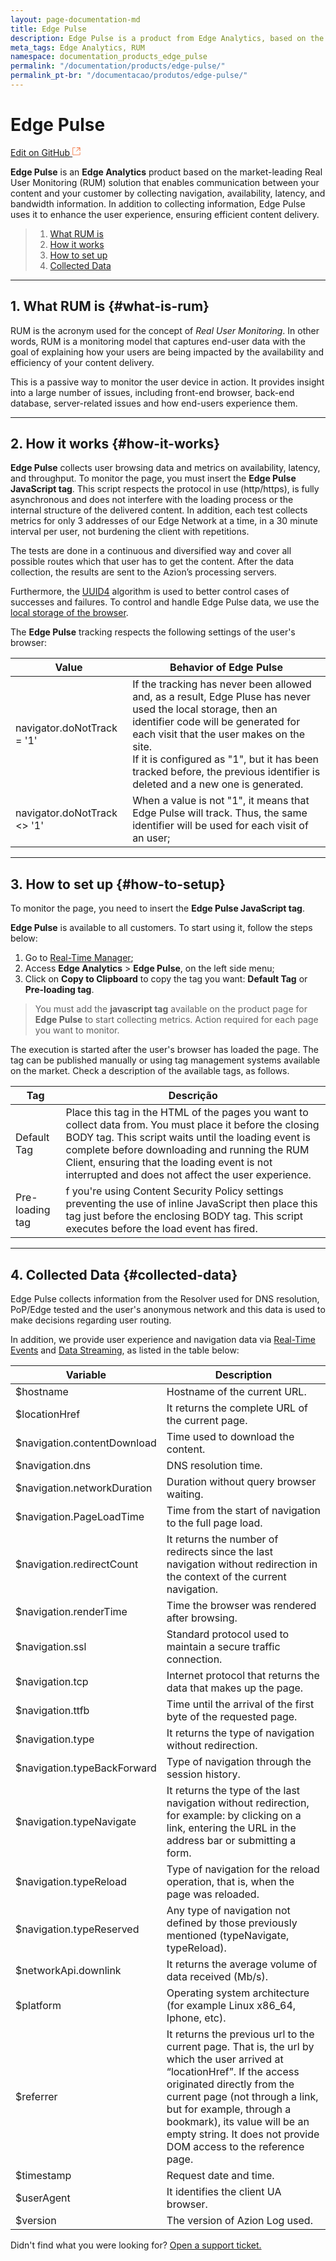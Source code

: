 ```yaml
---
layout: page-documentation-md
title: Edge Pulse
description: Edge Pulse is a product from Edge Analytics, based on the RUM market solution.
meta_tags: Edge Analytics, RUM
namespace: documentation_products_edge_pulse
permalink: "/documentation/products/edge-pulse/"
permalink_pt-br: "/documentacao/produtos/edge-pulse/"
---
```

# Edge **Pulse**

[Edit on GitHub <svg width="14" height="14" xmlns="http://www.w3.org/2000/svg"><g fill="none" stroke="#F3652B"><path d="M4.81.71H.672v11.43H12.1V8.001" stroke-width=".8"/><path d="M6.87.786h5.155V5.94M6.31 6.5L12.026.786"/></g></svg>](https://github.com/aziontech/docs_en/edit/master/products/edge-pulse/2021-01-14-index.md)

**Edge Pulse** is an **Edge Analytics** product based on the market-leading Real User Monitoring (RUM) solution that enables communication between your content and your customer by collecting navigation, availability, latency, and bandwidth information. In addition to collecting information, Edge Pulse uses it to enhance the user experience, ensuring efficient content delivery.

> 1. [What RUM is](#what-is-rum)
> 2. [How it works](#how-it-works)
> 3. [How to set up](#how-to-setup)
> 4. [Collected Data](#collected-data)

---

## 1. What RUM is {#what-is-rum}

RUM is the acronym used for the concept of *Real User Monitoring*. In other words, RUM is a monitoring model that captures end-user data with the goal of explaining how your users are being impacted by the availability and efficiency of your content delivery.

This is a passive way to monitor the user device in action. It provides insight into a large number of issues, including front-end browser, back-end database, server-related issues and how end-users experience them. 

---

## 2. How it works {#how-it-works}

**Edge Pulse** collects user browsing data and metrics on availability, latency, and throughput. To monitor the page, you must insert the **Edge Pulse JavaScript tag**. This script respects the protocol in use (http/https), is fully asynchronous and does not interfere with the loading process or the internal structure of the delivered content. In addition, each test collects metrics for only 3 addresses of our Edge Network at a time, in a 30 minute interval per user, not burdening the client with repetitions.

The tests are done in a continuous and diversified way and cover all possible routes which that user has to get the content. After the data collection, the results are sent to the Azion’s processing servers.

Furthermore, the [UUID4](https://en.wikipedia.org/wiki/Universally_unique_identifier) algorithm is used to better control cases of successes and failures. To control and handle Edge Pulse data, we use the [local storage of the browser](https://developer.mozilla.org/pt-BR/docs/Web/API/Window/Window.localStorage).

The **Edge Pulse** tracking respects the following settings of the user's browser:

| Value | Behavior of Edge Pulse |
|-------|------------------------|
| navigator.doNotTrack = '1' | If the tracking has never been allowed and, as a result, Edge Pluse has never used the local storage,  then an identifier code will be generated for each visit that the user makes on the site.<br>If it is configured as "1", but it has been tracked before, the previous identifier is deleted and a new one is generated. |
| navigator.doNotTrack <> '1' | When a value is not "1", it means that Edge Pulse will track. Thus, the same identifier will be used for each visit of an user; |

---

## 3. How to set up {#how-to-setup}

To monitor the page, you need to insert the **Edge Pulse JavaScript tag**.

**Edge Pulse** is available to all customers. To start using it, follow the steps below:

1. Go to [Real-Time Manager](https://manager.azion.com/); 
2. Access **Edge Analytics** > **Edge Pulse**, on the left side menu;
3. Click on **Copy to Clipboard** to copy the tag you want: **Default Tag** or **Pre-loading tag**.

> You must add the **javascript tag** available on the product page for **Edge Pulse** to start collecting metrics. Action required for each page you want to monitor.

The execution is started after the user's browser has loaded the page. The tag can be published manually or using tag management systems available on the market. Check a description of the available tags, as follows.

| Tag             | Descrição                                                    |
| --------------- | ------------------------------------------------------------ |
| Default Tag     | Place this tag in the HTML of the pages you want to collect data from. You must place it before the closing BODY tag. This script waits until the loading event is complete before downloading and running the RUM Client, ensuring that the loading event is not interrupted and does not affect the user experience. |
| Pre-loading tag | f you're using Content Security Policy settings preventing the use of inline JavaScript then place this tag just before the enclosing BODY tag. This script executes before the load event has fired. |

---

## 4. Collected Data {#collected-data}

Edge Pulse collects information from the Resolver used for DNS resolution, PoP/Edge tested and the user's anonymous network and this data is used to make decisions regarding user routing.

In addition, we provide user experience and navigation data via [Real-Time Events](https://www.azion.com/en/documentation/products/real-time-events/) and [Data Streaming](https://www.azion.com/en/documentation/products/data-streaming/), as listed in the table below:

| Variable                    | Description                                                  |
| --------------------------- | ------------------------------------------------------------ |
| $hostname                   | Hostname of the current URL.                                 |
| $locationHref               | It returns the complete URL of the current page.             |
| $navigation.contentDownload | Time used to download the content.                           |
| $navigation.dns             | DNS resolution time.                                         |
| $navigation.networkDuration | Duration without query browser waiting.                      |
| $navigation.PageLoadTime    | Time from the start of navigation to the full page load.     |
| $navigation.redirectCount   | It returns the number of redirects since the last navigation without redirection in the context of the current navigation. |
| $navigation.renderTime      | Time the browser was rendered after browsing.                |
| $navigation.ssl             | Standard protocol used to maintain a secure traffic connection. |
| $navigation.tcp             | Internet protocol that returns the data that makes up the page. |
| $navigation.ttfb            | Time until the arrival of the first byte of the requested page. |
| $navigation.type            | It returns the type of navigation without redirection.       |
| $navigation.typeBackForward | Type of navigation through the session history.              |
| $navigation.typeNavigate    | It returns the type of the last navigation without redirection, for example: by clicking on a link, entering the URL in the address bar or submitting a form. |
| $navigation.typeReload      | Type of navigation for the reload operation, that is, when the page was reloaded. |
| $navigation.typeReserved    | Any type of navigation not defined by those previously mentioned (typeNavigate, typeReload). |
| $networkApi.downlink        | It returns the average volume of data received (Mb/s).       |
| $platform                   | Operating system architecture (for example Linux x86_64, Iphone, etc). |
| $referrer                   | It returns the previous url to the current page. That is, the url by which the user arrived at “locationHref”. If the access originated directly from the current page (not through a link, but for example, through a bookmark), its value will be an empty string. It does not provide DOM access to the reference page. |
| $timestamp                  | Request date and time.                                       |
| $userAgent                  | It identifies the client UA browser.                         |
| $version                    | The version of Azion Log used.                               |

Didn't find what you were looking for? [Open a support ticket.](https://tickets.azion.com/)